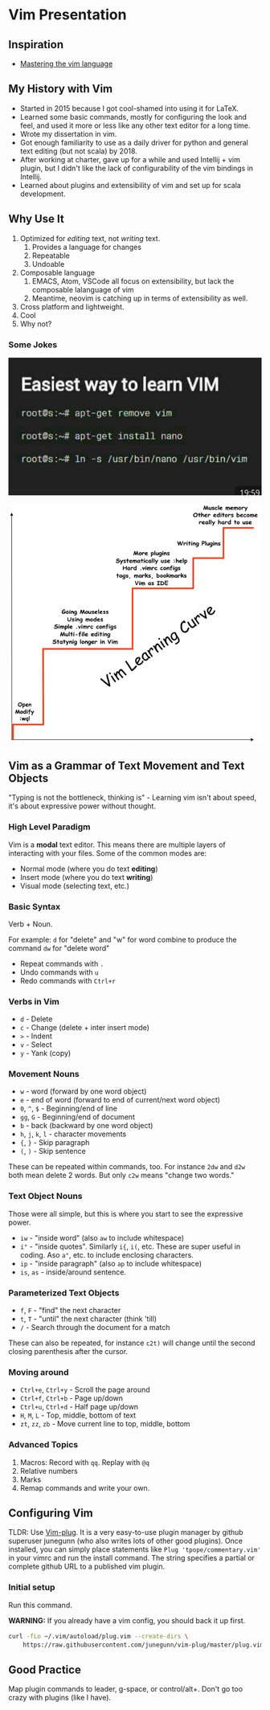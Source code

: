 # Vim Presentation

## Inspiration

* [Mastering the vim language](https://www.youtube.com/watch?v=wlR5gYd6um0)

## My History with Vim

* Started in 2015 because I got cool-shamed into using it for LaTeX.
* Learned some basic commands, mostly for configuring the look and feel, and
    used it more or less like any other text editor for a long time.
* Wrote my dissertation in vim.
* Got enough familiarity to use as a daily driver for python and general text
    editing (but not scala) by 2018.
* After working at charter, gave up for a while and used Intellij + vim plugin,
    but I didn't like the lack of configurability of the vim bindings in
    Intellij.
* Learned about plugins and extensibility of vim and set up for scala
    development.

## Why Use It

1. Optimized for _editing_ text, not _writing_ text.
    1. Provides a language for changes
    2. Repeatable
    3. Undoable
2. Composable language
    1. EMACS, Atom, VSCode all focus on extensibility, but lack the composable
       lalanguage of vim
    2. Meantime, neovim is catching up in terms of extensibility as
       well.
3. Cross platform and lightweight.
4. Cool
5. Why not?

### Some Jokes

![Easy Mode](images/link.jpg)

![Learning Curve](images/learningcurve.png)

## Vim as a Grammar of Text Movement and Text Objects

"Typing is not the bottleneck, thinking is"  - Learning vim isn't about speed,
it's about expressive power without thought.

### High Level Paradigm

Vim is a **modal** text editor.  This means there are multiple layers of
interacting with your files.  Some of the common modes are:

* Normal mode (where you do text **editing**)
* Insert mode (where you do text **writing**)
* Visual mode (selecting text, etc.)

### Basic Syntax

Verb + Noun.

For example: `d` for "delete" and "w" for word combine to produce the command
`dw` for "delete word"

* Repeat commands with `.`
* Undo commands with `u`
* Redo commands with `Ctrl+r`

### Verbs in Vim

* `d` - Delete
* `c` - Change (delete + inter insert mode)
* `>` - Indent
* `v` - Select
* `y` - Yank (copy)

### Movement Nouns

* `w` - word (forward by one word object)
* `e` - end of word (forward to end of current/next word object)
* `0`, `^`, `$` - Beginning/end of line
* `gg`, `G` - Beginning/end of document
* `b` - back (backward by one word object)
* `h`, `j`, `k`, `l` - character movements
* `{`, `}` - Skip paragraph
* `(`, `)` - Skip sentence

These can be repeated within commands, too.  For instance `2dw` and `d2w` both
mean delete 2 words.  But only `c2w` means "change two words."

### Text Object Nouns

Those were all simple, but this is where you start to see the expressive power.

* `iw` - "inside word" (also `aw` to include whitespace)
* `i"` - "inside quotes".  Similarly `i{`, `i(`, etc.  These are super useful in
    coding.  Aso `a"`, etc. to include enclosing characters.
* `ip` - "inside paragraph" (also `ap` to include whitespace)
* `is`, `as` - inside/around sentence.

### Parameterized Text Objects

* `f`, `F` - "find" the next character
* `t`, `T` - "until" the next character (think 'till)
* `/` - Search through the document for a match

These can also be repeated, for instance `c2t)` will change until the second
closing parenthesis after the cursor.

### Moving around

* `Ctrl+e`, `Ctrl+y` - Scroll the page around
* `Ctrl+f`, `Ctrl+b` - Page up/down
* `Ctrl+u`, `Ctrl+d` - Half page up/down
* `H`, `M`, `L` - Top, middle, bottom of text
* `zt`, `zz`, `zb` - Move current line to top, middle, bottom

### Advanced Topics

1. Macros: Record with `qq`.  Replay with `@q`
2. Relative numbers
3. Marks
4. Remap commands and write your own.

## Configuring Vim

TLDR: Use [Vim-plug](https://github.com/junegunn/vim-plug).  It is a very
easy-to-use plugin manager by github superuser junegunn (who also writes lots of
other good plugins).  Once installed, you can simply place statements like `Plug
'tpope/commentary.vim'` in your vimrc and run the install command.  The string
specifies a partial or complete github URL to a published vim plugin.

### Initial setup

Run this command.

**WARNING:** If you already have a vim config, you should back it up first.

```bash
curl -fLo ~/.vim/autoload/plug.vim --create-dirs \
    https://raw.githubusercontent.com/junegunn/vim-plug/master/plug.vim
```

## Good Practice

Map plugin commands to leader, g-space, or control/alt+.  Don't go too crazy
with plugins (like I have).

